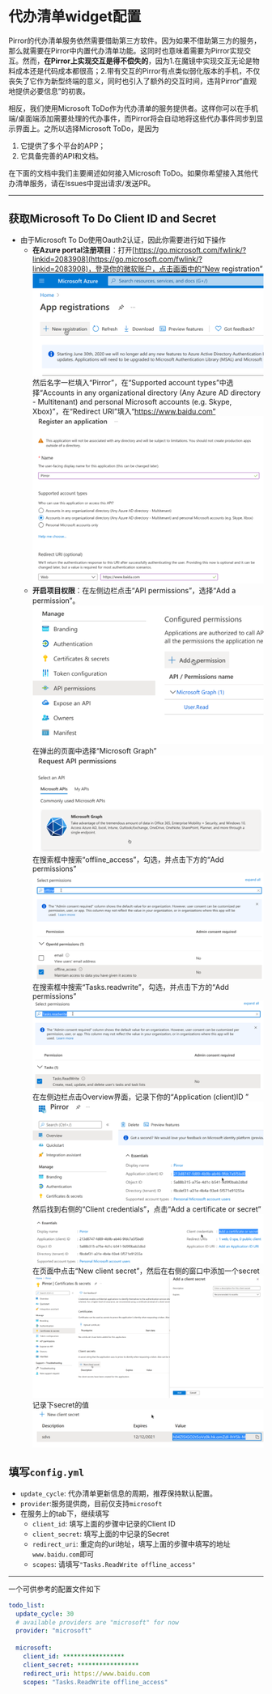 # 代办清单widget配置
Pirror的代办清单服务依然需要借助第三方软件。因为如果不借助第三方的服务，那么就需要在Pirror中内置代办清单功能。这同时也意味着需要为Pirror实现交互。然而，**在Pirror上实现交互是得不偿失的**，因为1.在魔镜中实现交互无论是物料成本还是代码成本都很高；2.带有交互的Pirror有点类似弱化版本的手机，不仅丧失了它作为新型终端的意义，同时也引入了额外的交互时间，违背Pirror“直观地提供必要信息”的初衷。

相反，我们使用Microsoft ToDo作为代办清单的服务提供者。这样你可以在手机端/桌面端添加需要处理的代办事件，而Pirror将会自动地将这些代办事件同步到显示界面上。之所以选择Microsoft ToDo，是因为
1. 它提供了多个平台的APP；
2. 它具备完善的API和文档。

在下面的文档中我们主要阐述如何接入Microsoft ToDo。如果你希望接入其他代办清单服务，请在Issues中提出请求/发送PR。

---
## 获取Microsoft To Do Client ID and Secret
  + 由于Microsoft To Do使用Oauth2认证，因此你需要进行如下操作
    + **在Azure portal注册项目**：打开[https://go.microsoft.com/fwlink/?linkid=2083908](https://go.microsoft.com/fwlink/?linkid=2083908)，登录你的微软账户，点击画面中的“New registration”
      ![](../img/2021-06-12-14-07-07.png)
      然后名字一栏填入“Pirror”，在“Supported account types”中选择“Accounts in any organizational directory (Any Azure AD directory - Multitenant) and personal Microsoft accounts (e.g. Skype, Xbox)”，在“Redirect URI”填入“https://www.baidu.com”
      ![](img/2021-10-03-17-51-04.png)
    + **开启项目权限**：在左侧边栏点击“API permissions”，选择“Add a permission”。
      ![](../img/2021-06-12-14-12-43.png)
      在弹出的页面中选择“Microsoft Graph”
      ![](../img/2021-06-12-14-15-05.png)
      在搜索框中搜索“offline_access”，勾选，并点击下方的“Add permissions”
      ![](../img/2021-06-12-14-16-14.png)
      在搜索框中搜索“Tasks.readwrite”，勾选，并点击下方的“Add permissions”
      ![](../img/2021-06-12-14-17-12.png)
      在左侧边栏点击Overview界面，记录下你的“Application (client)ID ”
      ![](../img/2021-06-12-14-19-37.png)
      然后找到右侧的“Client credentials”，点击“Add a certificate or secret”
      ![](../img/2021-06-12-14-23-31.png)
      在页面中点击“New client secret”，然后在右侧的窗口中添加一个secret
      ![](../img/2021-06-12-14-24-59.png)
      记录下secret的值
      ![](../img/2021-06-12-14-25-38.png)

## 填写`config.yml`
+ `update_cycle`: 代办清单更新信息的周期，推荐保持默认配置。
+ `provider`:服务提供商，目前仅支持`microsoft`
+ 在服务上的tab下，继续填写
  + `client_id`: 填写上面的步骤中记录的Client ID
  + `client_secret`: 填写上面的中记录的Secret
  + `redirect_uri`: 重定向的uri地址，填写上面的步骤中填写的地址`www.baidu.com`即可
  + `scopes`: 请填写`"Tasks.ReadWrite offline_access"`

---

一个可供参考的配置文件如下
```yml
todo_list:
  update_cycle: 30
  # available providers are "microsoft" for now
  provider: "microsoft"

  microsoft: 
    client_id: *****************
    client_secret: *****************
    redirect_uri: https://www.baidu.com
    scopes: "Tasks.ReadWrite offline_access"
```
